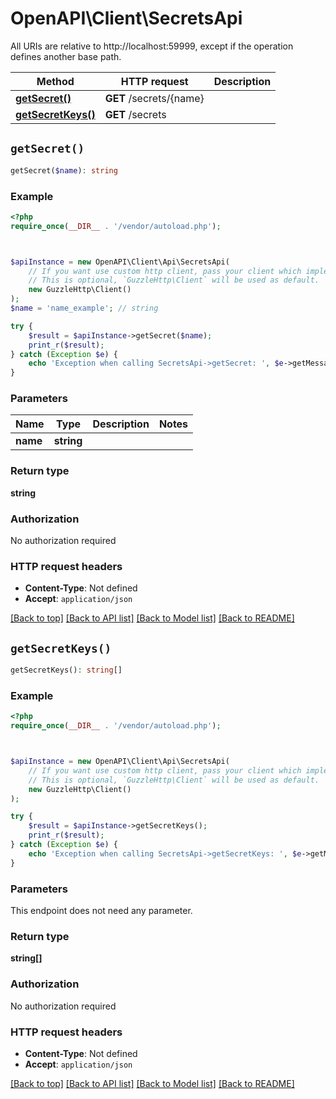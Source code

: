 # OpenAPI\Client\SecretsApi

All URIs are relative to http://localhost:59999, except if the operation defines another base path.

| Method | HTTP request | Description |
| ------------- | ------------- | ------------- |
| [**getSecret()**](SecretsApi.md#getSecret) | **GET** /secrets/{name} |  |
| [**getSecretKeys()**](SecretsApi.md#getSecretKeys) | **GET** /secrets |  |


## `getSecret()`

```php
getSecret($name): string
```



### Example

```php
<?php
require_once(__DIR__ . '/vendor/autoload.php');



$apiInstance = new OpenAPI\Client\Api\SecretsApi(
    // If you want use custom http client, pass your client which implements `GuzzleHttp\ClientInterface`.
    // This is optional, `GuzzleHttp\Client` will be used as default.
    new GuzzleHttp\Client()
);
$name = 'name_example'; // string

try {
    $result = $apiInstance->getSecret($name);
    print_r($result);
} catch (Exception $e) {
    echo 'Exception when calling SecretsApi->getSecret: ', $e->getMessage(), PHP_EOL;
}
```

### Parameters

| Name | Type | Description  | Notes |
| ------------- | ------------- | ------------- | ------------- |
| **name** | **string**|  | |

### Return type

**string**

### Authorization

No authorization required

### HTTP request headers

- **Content-Type**: Not defined
- **Accept**: `application/json`

[[Back to top]](#) [[Back to API list]](../../README.md#endpoints)
[[Back to Model list]](../../README.md#models)
[[Back to README]](../../README.md)

## `getSecretKeys()`

```php
getSecretKeys(): string[]
```



### Example

```php
<?php
require_once(__DIR__ . '/vendor/autoload.php');



$apiInstance = new OpenAPI\Client\Api\SecretsApi(
    // If you want use custom http client, pass your client which implements `GuzzleHttp\ClientInterface`.
    // This is optional, `GuzzleHttp\Client` will be used as default.
    new GuzzleHttp\Client()
);

try {
    $result = $apiInstance->getSecretKeys();
    print_r($result);
} catch (Exception $e) {
    echo 'Exception when calling SecretsApi->getSecretKeys: ', $e->getMessage(), PHP_EOL;
}
```

### Parameters

This endpoint does not need any parameter.

### Return type

**string[]**

### Authorization

No authorization required

### HTTP request headers

- **Content-Type**: Not defined
- **Accept**: `application/json`

[[Back to top]](#) [[Back to API list]](../../README.md#endpoints)
[[Back to Model list]](../../README.md#models)
[[Back to README]](../../README.md)
